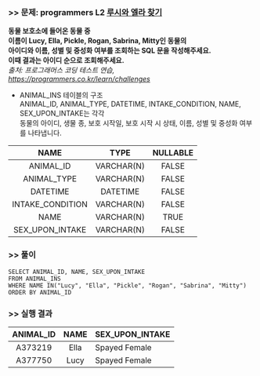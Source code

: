 ### >> 문제: programmers L2 [루시와 엘라 찾기](https://programmers.co.kr/learn/courses/30/lessons/59046)
**동물 보호소에 들어온 동물 중  
이름이 Lucy, Ella, Pickle, Rogan, Sabrina, Mitty인 동물의  
아이디와 이름, 성별 및 중성화 여부를 조회하는 SQL 문을 작성해주세요.  
이때 결과는 아이디 순으로 조회해주세요.**   
*출처: 프로그래머스 코딩 테스트 연습, https://programmers.co.kr/learn/challenges*   

* ANIMAL_INS 테이블의 구조  
ANIMAL_ID, ANIMAL_TYPE, DATETIME, INTAKE_CONDITION, NAME, SEX_UPON_INTAKE는 각각  
동물의 아이디, 생물 종, 보호 시작일, 보호 시작 시 상태, 이름, 성별 및 중성화 여부를 나타냅니다.  

|       NAME       |    TYPE    | NULLABLE |
| :--------------: | :--------: | :------: |
|    ANIMAL_ID     | VARCHAR(N) |  FALSE   |
|   ANIMAL_TYPE    | VARCHAR(N) |  FALSE   |
|     DATETIME     |  DATETIME  |  FALSE   |
| INTAKE_CONDITION | VARCHAR(N) |  FALSE   |
|       NAME       | VARCHAR(N) |   TRUE   |
| SEX_UPON_INTAKE  | VARCHAR(N) |  FALSE   |


### >> 풀이
```mysql
SELECT ANIMAL_ID, NAME, SEX_UPON_INTAKE
FROM ANIMAL_INS
WHERE NAME IN("Lucy", "Ella", "Pickle", "Rogan", "Sabrina", "Mitty")
ORDER BY ANIMAL_ID
```

### >> 실행 결과
| ANIMAL_ID | NAME | SEX_UPON_INTAKE |
| :-------: | :--: | --------------- |
|  A373219  | Ella | Spayed Female   |
|  A377750  | Lucy | Spayed Female   |
